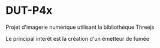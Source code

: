 # DUT-P4x

Projet d'imagerie numérique utilisant la bibliothèque Threejs

Le principal interêt est la création d'un émetteur de fumée
